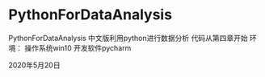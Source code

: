 # PythonForDataAnalysis
PythonForDataAnalysis
中文版利用python进行数据分析
代码从第四章开始
环境：
操作系统win10
开发软件pycharm






2020年5月20日

